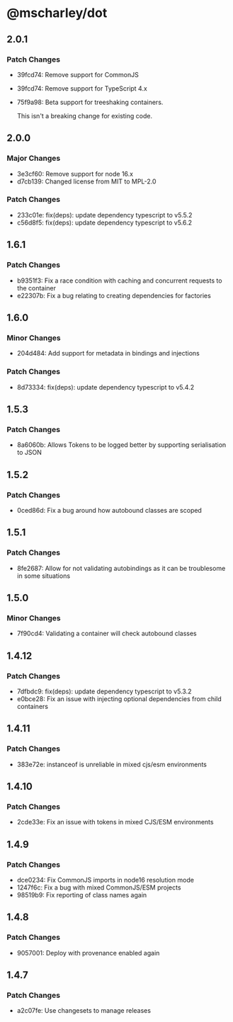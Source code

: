 # @mscharley/dot

## 2.0.1

### Patch Changes

- 39fcd74: Remove support for CommonJS
- 39fcd74: Remove support for TypeScript 4.x
- 75f9a98: Beta support for treeshaking containers.

  This isn't a breaking change for existing code.

## 2.0.0

### Major Changes

- 3e3cf60: Remove support for node 16.x
- d7cb139: Changed license from MIT to MPL-2.0

### Patch Changes

- 233c01e: fix(deps): update dependency typescript to v5.5.2
- c56d8f5: fix(deps): update dependency typescript to v5.6.2

## 1.6.1

### Patch Changes

- b9351f3: Fix a race condition with caching and concurrent requests to the container
- e22307b: Fix a bug relating to creating dependencies for factories

## 1.6.0

### Minor Changes

- 204d484: Add support for metadata in bindings and injections

### Patch Changes

- 8d73334: fix(deps): update dependency typescript to v5.4.2

## 1.5.3

### Patch Changes

- 8a6060b: Allows Tokens to be logged better by supporting serialisation to JSON

## 1.5.2

### Patch Changes

- 0ced86d: Fix a bug around how autobound classes are scoped

## 1.5.1

### Patch Changes

- 8fe2687: Allow for not validating autobindings as it can be troublesome in some situations

## 1.5.0

### Minor Changes

- 7f90cd4: Validating a container will check autobound classes

## 1.4.12

### Patch Changes

- 7dfbdc9: fix(deps): update dependency typescript to v5.3.2
- e0bce28: Fix an issue with injecting optional dependencies from child containers

## 1.4.11

### Patch Changes

- 383e72e: instanceof is unreliable in mixed cjs/esm environments

## 1.4.10

### Patch Changes

- 2cde33e: Fix an issue with tokens in mixed CJS/ESM environments

## 1.4.9

### Patch Changes

- dce0234: Fix CommonJS imports in node16 resolution mode
- 1247f6c: Fix a bug with mixed CommonJS/ESM projects
- 98519b9: Fix reporting of class names again

## 1.4.8

### Patch Changes

- 9057001: Deploy with provenance enabled again

## 1.4.7

### Patch Changes

- a2c07fe: Use changesets to manage releases
